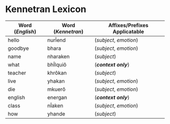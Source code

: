 # Kennetran Lexicon

| Word (*English*) | Word (*Kennetran*) | Affixes/Prefixes Applicatable |
| ---------------- | ------------------ | ----------------------------- |
| hello            | nurÎend            | (*subject*, *emotion*)        |
| goodbye          | bhara              | (*subject*, *emotion*)        |
| name             | nharaken           | (*subject*)                   |
| what             | bhÎlquiô           | (***context only***)          |
| teacher          | khrôkan            | (*subject*)                   |
| live             | yhakan             | (*subject*, *emotion*)        |
| die              | mkuerô             | (*subject*, *emotion*)        |
| english          | energan            | (***context only***)          |
| class            | nÎaken             | (*subject*, *emotion*)        |
| how              | yhande             | (*subject*)                   |
